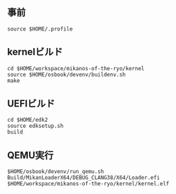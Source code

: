 ## 事前
```
source $HOME/.profile
```

## kernelビルド
```
cd $HOME/workspace/mikanos-of-the-ryo/kernel
source $HOME/osbook/devenv/buildenv.sh
make
```

## UEFIビルド
```
cd $HOME/edk2
source edksetup.sh
build
```

## QEMU実行
```
$HOME/osbook/devenv/run_qemu.sh Build/MikanLoaderX64/DEBUG_CLANG38/X64/Loader.efi $HOME/workspace/mikanos-of-the-ryo/kernel/kernel.elf
```